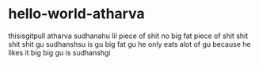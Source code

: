 # hello-world-atharva

thisisgitpull
atharva
sudhanahu lil piece of shit
no big fat piece of shit
shit shit shit gu
sudhanshsu is gu big fat gu
he only eats alot of gu because he likes it
big big gu is sudhanshgi
